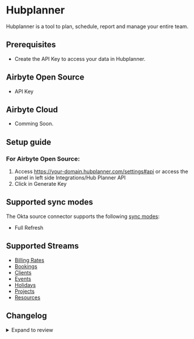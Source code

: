 # Hubplanner

Hubplanner is a tool to plan, schedule, report and manage your entire team.

## Prerequisites

- Create the API Key to access your data in Hubplanner.

## Airbyte Open Source

- API Key

## Airbyte Cloud

- Comming Soon.

## Setup guide

### For Airbyte Open Source:

1. Access https://your-domain.hubplanner.com/settings#api or access the panel in left side Integrations/Hub Planner API
2. Click in Generate Key

## Supported sync modes

The Okta source connector supports the following [sync modes](https://docs.airbyte.com/cloud/core-concepts#connection-sync-modes):

- Full Refresh

## Supported Streams

- [Billing Rates](https://github.com/hubplanner/API/blob/master/Sections/billingrate.md)
- [Bookings](https://github.com/hubplanner/API/blob/master/Sections/bookings.md)
- [Clients](https://github.com/hubplanner/API/blob/master/Sections/clients.md)
- [Events](https://github.com/hubplanner/API/blob/master/Sections/events.md)
- [Holidays](https://github.com/hubplanner/API/blob/master/Sections/holidays.md)
- [Projects](https://github.com/hubplanner/API/blob/master/Sections/project.md)
- [Resources](https://github.com/hubplanner/API/blob/master/Sections/resource.md)

## Changelog

<details>
  <summary>Expand to review</summary>

| Version | Date | Pull Request | Subject |
| :------ | :--- | :----------- | :------ |
| 0.2.4 | 2024-06-25 | [40397](https://github.com/airbytehq/airbyte/pull/40397) | Update dependencies |
| 0.2.3 | 2024-06-22 | [40015](https://github.com/airbytehq/airbyte/pull/40015) | Update dependencies |
| 0.2.2 | 2024-06-06 | [39164](https://github.com/airbytehq/airbyte/pull/39164) | [autopull] Upgrade base image to v1.2.2 |
| 0.2.1 | 2024-05-20 | [38417](https://github.com/airbytehq/airbyte/pull/38417) | [autopull] base image + poetry + up_to_date |

| 0.2.0 | 2021-09-31 | [29311](https://github.com/airbytehq/airbyte/pull/29311) | Migrated to LowCode CDK |
| 0.1.0 | 2021-08-10 | [12145](https://github.com/airbytehq/airbyte/pull/12145) | Initial Release |

</details>
